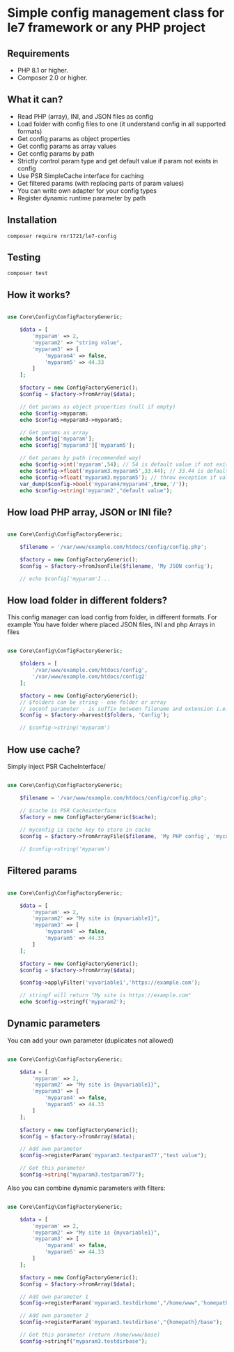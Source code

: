 # Simple config management class for le7 framework or any PHP project

## Requirements

- PHP 8.1 or higher.
- Composer 2.0 or higher.

## What it can?

- Read PHP (array), INI, and JSON files as config
- Load folder with config files to one (it understand config in all supported formats)
- Get config params as object properties
- Get config params as array values
- Get config params by path
- Strictly control param type and get default value if param not exists in config
- Use PSR SimpleCache interface for caching
- Get filtered params (with replacing parts of param values)
- You can write own adapter for your config types
- Register dynamic runtime parameter by path

## Installation

```shell
composer require rnr1721/le7-config
```

## Testing

```shell
composer test
```

## How it works?

```php

use Core\Config\ConfigFactoryGeneric;

    $data = [
        'myparam' => 2,
        'myparam2' => "string value",
        'myparam3' => [
            'myparam4' => false,
            'myparam5' => 44.33
        ]
    ];

    $factory = new ConfigFactoryGeneric();
    $config = $factory->fromArray($data);

    // Get params as object properties (null if empty)
    echo $config->myparam;
    echo $config->myparam3->myparam5;

    // Get params as array
    echo $config['myparam'];
    echo $config['myparam3']['myparam5'];

    // Get params by path (recommended way)
    echo $config->int('myparam',54); // 54 is default value if not exists in config
    echo $config->float('myparam3.myparam5',33.44); // 33.44 is default value if not exists in config
    echo $config->float('myparam3.myparam5'); // throw exception if value not exists in config
    var_dump($config->bool('myparam4/myparam4',true,'/'));
    echo $config->string('myparam2',"default value");

```

## How load PHP array, JSON or INI file?

```php

use Core\Config\ConfigFactoryGeneric;

    $filename = '/var/www/example.com/htdocs/config/config.php';

    $factory = new ConfigFactoryGeneric();
    $config = $factory->fromJsonFile($filename, 'My JSON config');

    // echo $config['myparam']...

```
## How load folder in different folders?

This config manager can load config from folder, in different formats.
For example You have folder where placed JSON files, INI and php Arrays in files

```php

use Core\Config\ConfigFactoryGeneric;

    $folders = [
        '/var/www/example.com/htdocs/config',
        '/var/www/example.com/htdocs/config2'
    ];

    $factory = new ConfigFactoryGeneric();
    // $folders can be string - one folder or array
    // seconf parameter - is suffix between filename and extension i.e. dbConfig.ini or dbConfig.php in this case
    $config = $factory->harvest($folders, 'Config');

    // $config->string('myparam')

```

## How use cache?

Simply inject PSR CacheInterface/

```php

use Core\Config\ConfigFactoryGeneric;

    $filename = '/var/www/example.com/htdocs/config/config.php';

    // $cache is PSR Cacheinterface
    $factory = new ConfigFactoryGeneric($cache);
    
    // myconfig is cache key to store in cache
    $config = $factory->fromArrayFile($filename, 'My PHP config', 'myconfig');

    // $config->string('myparam')

```

## Filtered params

```php

use Core\Config\ConfigFactoryGeneric;

    $data = [
        'myparam' => 2,
        'myparam2' => "My site is {myvariable1}",
        'myparam3' => [
            'myparam4' => false,
            'myparam5' => 44.33
        ]
    ];

    $factory = new ConfigFactoryGeneric();
    $config = $factory->fromArray($data);

    $config->applyFilter('vyvariable1','https://example.com');

    // stringf will return "My site is https://example.com"
    echo $config->stringf('myparam2');

```

## Dynamic parameters

You can add your own parameter (duplicates not allowed)

```php

use Core\Config\ConfigFactoryGeneric;

    $data = [
        'myparam' => 2,
        'myparam2' => "My site is {myvariable1}",
        'myparam3' => [
            'myparam4' => false,
            'myparam5' => 44.33
        ]
    ];

    $factory = new ConfigFactoryGeneric();
    $config = $factory->fromArray($data);

    // Add own parameter
    $config->registerParam('myparam3.testparam77',"test value");

    // Get this parameter
    $config->string("myparam3.testparam77");

```
Also you can combine dynamic parameters with filters:

```php

use Core\Config\ConfigFactoryGeneric;

    $data = [
        'myparam' => 2,
        'myparam2' => "My site is {myvariable1}",
        'myparam3' => [
            'myparam4' => false,
            'myparam5' => 44.33
        ]
    ];

    $factory = new ConfigFactoryGeneric();
    $config = $factory->fromArray($data);

    // Add own parameter 1
    $config->registerParam('myparam3.testdirhome',"/home/www",'homepath');

    // Add own parameter 2
    $config->registerParam('myparam3.testdirbase',"{homepath}/base");

    // Get this parameter (return /home/www/base)
    $config->stringf("myparam3.testdirbase");

```

